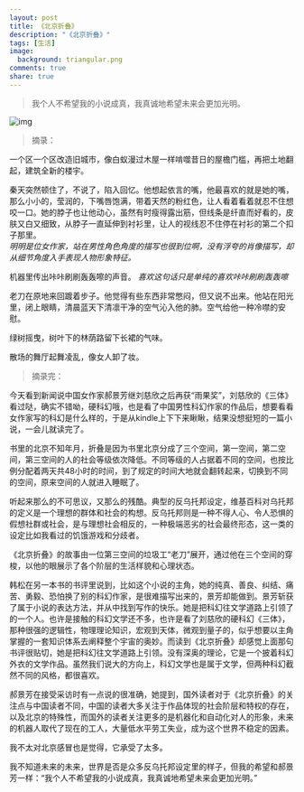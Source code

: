```yaml
---
layout: post
title: 《北京折叠》
description: "《北京折叠》"
tags: [生活]
image:
  background: triangular.png
comments: true
share: true
---
```


> 我个人不希望我的小说成真，我真诚地希望未来会更加光明。

![img]({{site.url}}images/article/2016-8-21/1.jpg)

<!-- more -->

> 摘录：

一个区一个区改造旧城市，像白蚁漫过木屋一样啃噬昔日的屋檐门槛，再把土地翻起，建筑全新的楼宇。

秦天突然顿住了，不说了，陷入回忆。他想起依言的嘴，他最喜欢的就是她的嘴，那么小小的，莹润的，下嘴唇饱满，带着天然的粉红色，让人看着看着就忍不住想咬一口。她的脖子也让他动心，虽然有时瘦得露出筋，但线条是纤直而好看的，皮肤又白又细致，从脖子一直延伸到衬衫里，让人的视线忍不住停在衬衫的第二个扣子那里。<br  />
*明明是位女作家，站在男性角色角度的描写也很到位啊，没有浮夸的肖像描写，却从细节角度入手表现人物形象特征。*

机器里传出咔咔刷刷轰轰嚓的声音。
*喜欢这句话只是单纯的喜欢咔咔刷刷轰轰嚓*

老刀在原地来回踱着步子。他觉得有些东西非常憋闷，但又说不出来。他站在阳光里，闭上眼睛，清晨蓝天下清凛干净的空气沁入他的肺。空气给他一种冷噤的安慰。

绿树摇曳，树叶下的林荫路留下长裙的气味。

散场的舞厅起舞凌乱，像女人卸了妆。

> 摘录完：

今天看到新闻说中国女作家郝景芳继刘慈欣之后再获“雨果奖”，刘慈欣的《三体》看过哒，确实不错呦，硬科幻哦，也是看了中国男性科幻作家的作品后，想要看看女作家写的科幻是什么样的，于是从kindle上下下来瞅瞅，结果没想挺短的一篇小说，一会儿就读完了。

书里的北京不知年月，折叠是因为书里北京分成了三个空间，第一空间，第二空间，第三空间的人的社会等级依次降低。不同等级的人占据着不同的空间，也按比例分配着两天共48小时的时间，到了规定的时间大地就会翻转起来，切换到不同的空间，原来空间的人就进入睡眠了。

听起来那么的不可思议，又那么的残酷。典型的反乌托邦设定，维基百科对乌托邦的定义是一个理想的群体和社会的构想。反乌托邦则是一种不得人心、令人恐惧的假想社群或社会，是与理想社会相反的，一种极端恶劣的社会最终形态，这一类的设定比如我看过的饥饿游戏和分歧者。

《北京折叠》的故事由一位第三空间的垃圾工“老刀”展开，通过他在三个空间的穿梭，以他的眼展示了各个阶层的生活样貌和心理状态。

韩松在另一本书的书评里说到，比如这个小说的主角，她的纯真、善良、纠结、痛苦、勇毅、恐怕换了别的科幻作家，是很难描写出来的，景芳却能做到。景芳斩获了属于小说的表达方法，并从中找到写作的快乐。她是把科幻往文学道路上引领了的一个人。也许是接触的科幻文学还不多，也许是看了刘慈欣的硬科幻《三体》，那种很强的逻辑性，物理理论知识，宏观到天体，微观到量子的，似乎想要以主角掌握的一套知识体系去阐释整个宇宙的奥妙。而读到《北京折叠》却感觉上面那句书评很贴切，她是把科幻往文学道路上引领。没有深奥的理论，它是一个披着科幻外衣的文学作品。虽然我们说大的方向上，科幻文学也是属于文学，但两种科幻截然不同的风格，都很喜欢。

郝景芳在接受采访时有一点说的很准确，她提到，国外读者对于《北京折叠》的关注点与中国读者不同，中国的读者大多关注于作品体现的社会阶层和特权的存在，以及北京的特殊性，而国外的读者关注更多的是机器化和自动化对人的形象，未来的机器人取代了现在的工人，大量低水平劳工失业，成为这个世界不稳定的因素。

我不太对北京感冒也是觉得，它承受了太多。

我不知道未来的未来，世界是否是众多反乌托邦设定里的样子，但我的希望和郝景芳一样：“我个人不希望我的小说成真，我真诚地希望未来会更加光明。”
